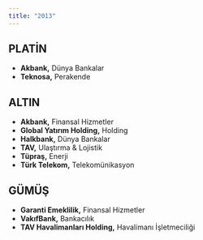 ```yaml
---
title: "2013"
---
```


## PLATİN

- **Akbank,** Dünya Bankalar
- **Teknosa,** Perakende

## ALTIN

- **Akbank,** Finansal Hizmetler
- **Global Yatırım Holding,** Holding
- **Halkbank,** Dünya Bankalar
- **TAV,** Ulaştırma & Lojistik
- **Tüpraş,** Enerji
- **Türk Telekom,** Telekomünikasyon

## GÜMÜŞ

- **Garanti Emeklilik,** Finansal Hizmetler
- **VakıfBank,** Bankacılık
- **TAV Havalimanları Holding,** Havalimanı İşletmeciliği
